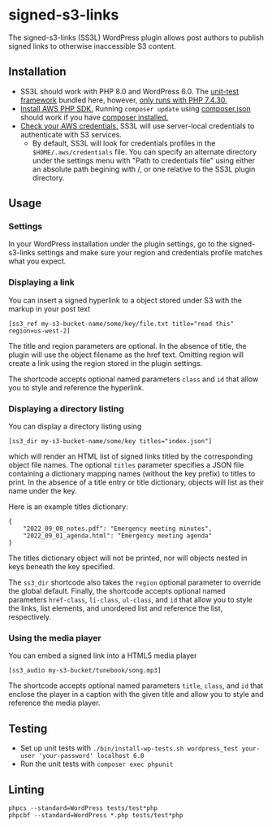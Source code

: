 # signed-s3-links
The signed-s3-links (SS3L) WordPress plugin allows post authors to publish signed links to otherwise inaccessible S3 content.

## Installation

- SS3L should work with PHP 8.0 and WordPress 6.0.  The [unit-test framework](https://phpunit.de/) bundled here, however, [only runs with PHP 7.4.30.](https://github.com/jonathanlb/signed-s3-links/issues/4)
- [Install AWS PHP SDK.](https://docs.aws.amazon.com/sdk-for-php/v3/developer-guide/getting-started_installation.html)  Running `composer update` using [composer.json](composer.json) should work if you have [composer installed.](https://getcomposer.org)
- [Check your AWS credentials.](https://docs.aws.amazon.com/cli/latest/userguide/cli-configure-files.html)  SS3L will use server-local credentials to authenticate with S3 services. 
  - By default, SS3L will look for credentials profiles in the `$HOME/.aws/credentials` file.  You can specify an alternate directory under the settings menu with "Path to credentials file" using either an absolute path begining with /, or one relative to the SS3L plugin directory.

## Usage

### Settings

In your WordPress installation under the plugin settings, go to the 
signed-s3-links settings and make sure your region and credentials profile
matches what you expect.

### Displaying a link

You can insert a signed hyperlink to a object stored under S3 with the markup in your post text
```
[ss3_ref my-s3-bucket-name/some/key/file.txt title="read this" region=us-west-2]
```
The title and region parameters are optional.
In the absence of title, the plugin will use the object filename as the href text.
Omitting region will create a link using the region stored in the plugin settings.

The shortcode accepts optional named parameters `class` and `id` that allow you to style and reference the hyperlink.

### Displaying a directory listing

You can display a directory listing using
```
[ss3_dir my-s3-bucket-name/some/key titles="index.json"]
```
which will render an HTML list of signed links titled by the corresponding object file names.
The optional `titles` parameter specifies a JSON file containing a dictionary mapping names (without the key prefix) to titles to print.
In the absence of a title entry or title dictionary, objects will list as their name under the key.

Here is an example titles dictionary:
```
{
	"2022_09_08_notes.pdf": "Emergency meeting minutes",
	"2022_09_01_agenda.html": "Emergency meeting agenda"
}
```

The titles dictionary object will not be printed, nor will objects nested in keys beneath the key specified.

The `ss3_dir` shortcode also takes the `region` optional parameter to override
the global default.
Finally, the shortcode accepts optional named parameters `href-class`, `li-class`, `ul-class`, and `id` that allow you to style the links, list elements, and unordered list and reference the list, respectively.

### Using the media player

You can embed a signed link into a HTML5 media player
```
[ss3_audio my-s3-bucket/tunebook/song.mp3]
```
The shortcode accepts optional named parameters `title`, `class`, and `id` that enclose the player in a caption with the given title and allow you to style and reference the media player.

## Testing

- Set up unit tests with `./bin/install-wp-tests.sh wordpress_test your-user 'your-password' localhost 6.0`
- Run the unit tests with `composer exec phpunit`

## Linting

```
phpcs --standard=WordPress tests/test*php
phpcbf --standard=WordPress *.php tests/test*php
```
